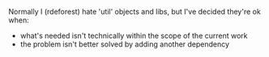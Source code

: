 Normally I (rdeforest) hate 'util' objects and libs, but I've decided they're
ok when:

- what's needed isn't technically within the scope of the current work
- the problem isn't better solved by adding another dependency

